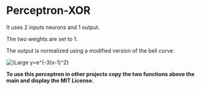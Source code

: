 # Perceptron-XOR
It uses 2 inputs neurons and 1 output.

The two weights are set to 1.

The output is normalized using a modified version of the bell curve:

<img src="https://latex.codecogs.com/svg.latex?\Large&space;y=e^{-3(x-1)^2}" title="\Large y=e^{-3(x-1)^2}" />


**To use this perceptron in other projects copy the two functions above the main and display the MIT License.**
